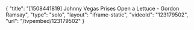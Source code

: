 {
    "title": "[1508441819] Johnny Vegas Prises Open a Lettuce - Gordon Ramsay",
    "type": "solo",
    "layout": "iframe-static",
    "videoId": "123179502",
    "url": "\/tvpembed\/123179502"
}